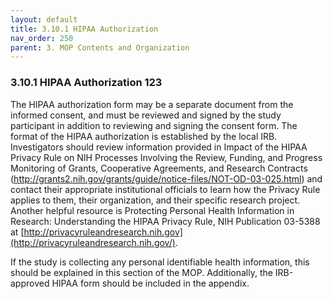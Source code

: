 ```yaml
---
layout: default
title: 3.10.1 HIPAA Authorization
nav_order: 250
parent: 3. MOP Contents and Organization
---
```


### 3.10.1 HIPAA Authorization 123

The HIPAA authorization form may be a separate document from the
informed consent, and must be reviewed and signed by the study
participant in addition to reviewing and signing the consent form. The
format of the HIPAA authorization is established by the local IRB.
Investigators should review information provided in Impact of the HIPAA
Privacy Rule on NIH Processes Involving the Review, Funding, and
Progress Monitoring of Grants, Cooperative Agreements, and Research
Contracts
(<http://grants2.nih.gov/grants/guide/notice-files/NOT-OD-03-025.html>)
and contact their appropriate institutional officials to learn how the
Privacy Rule applies to them, their organization, and their specific
research project. Another helpful resource is Protecting Personal Health
Information in Research: Understanding the HIPAA Privacy Rule, NIH
Publication 03-5388 at
[http://privacyruleandresearch.nih.gov](http://privacyruleandresearch.nih.gov/).

If the study is collecting any personal identifiable health information,
this should be explained in this section of the MOP. Additionally, the
IRB-approved HIPAA form should be included in the appendix.


